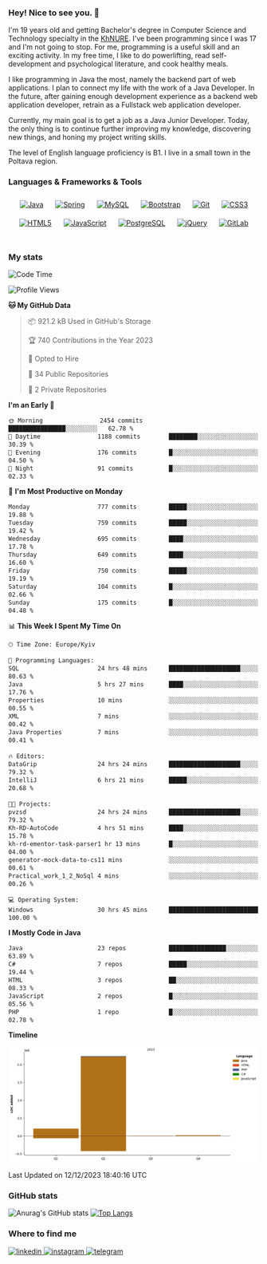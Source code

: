 ### Hey! Nice to see you. 👋

I'm 19 years old and getting Bachelor's degree in Computer Science and Technology
specialty in the [KhNURE][1]. I've been programming since I was 17 and I'm not going
to stop. For me, programming is a useful skill and an exciting activity. In my free
time, I like to do powerlifting, read self-development and psychological literature,
and cook healthy meals.

I like programming in Java the most, namely the backend part of web applications.
I plan to connect my life with the work of a Java Developer. In the future, after 
gaining enough development experience as a backend web application developer, 
retrain as a Fullstack web application developer. 

Currently, my main goal is to get a job as a Java Junior Developer. 
Today, the only thing is to continue further improving my knowledge, discovering 
new things, and honing my project writing skills.

The level of English language proficiency is B1. I live in a small town in the
Poltava region.

### Languages & Frameworks & Tools
<div align="center">  
<a href="https://www.java.com/" target="_blank"><img style="margin: 10px" src="https://profilinator.rishav.dev/skills-assets/java-original-wordmark.svg" alt="Java" height="50" /></a>
<a href="https://docs.spring.io/spring-framework/docs/3.0.x/reference/expressions.html#:~:text=The%20Spring%20Expression%20Language%20(SpEL,and%20basic%20string%20templating%20functionality." target="_blank"><img style="margin: 10px" src="https://profilinator.rishav.dev/skills-assets/springio-icon.svg" alt="Spring" height="50" /></a>
<a href="https://www.mysql.com/" target="_blank"><img style="margin: 10px" src="https://profilinator.rishav.dev/skills-assets/mysql-original-wordmark.svg" alt="MySQL" height="50" /></a>
<a href="https://getbootstrap.com/docs/3.4/javascript/" target="_blank"><img style="margin: 10px" src="https://profilinator.rishav.dev/skills-assets/bootstrap-plain.svg" alt="Bootstrap" height="50" /></a>  
<a href="https://github.com/" target="_blank"><img style="margin: 10px" src="https://profilinator.rishav.dev/skills-assets/git-scm-icon.svg" alt="Git" height="50" /></a>
<a href="https://www.w3schools.com/css/" target="_blank"><img style="margin: 10px" src="https://profilinator.rishav.dev/skills-assets/css3-original-wordmark.svg" alt="CSS3" height="50" /></a>  
<a href="https://en.wikipedia.org/wiki/HTML5" target="_blank"><img style="margin: 10px" src="https://profilinator.rishav.dev/skills-assets/html5-original-wordmark.svg" alt="HTML5" height="50" /></a>  
<a href="https://www.javascript.com/" target="_blank"><img style="margin: 10px" src="https://profilinator.rishav.dev/skills-assets/javascript-original.svg" alt="JavaScript" height="50" /></a>  
<a href="https://www.postgresql.org/" target="_blank"><img style="margin: 10px" src="https://profilinator.rishav.dev/skills-assets/postgresql-original-wordmark.svg" alt="PostgreSQL" height="50" /></a>  
<a href="https://jquery.com/" target="_blank"><img style="margin: 10px" src="https://profilinator.rishav.dev/skills-assets/jquery.png" alt="jQuery" height="50" /></a>
<a href="https://about.gitlab.com/" target="_blank"><img style="margin: 10px" src="https://profilinator.rishav.dev/skills-assets/gitlab.svg" alt="GitLab" height="50" /></a>  
</div>  

<br/>  

### My stats 

<!--START_SECTION:waka-->
![Code Time](http://img.shields.io/badge/Code%20Time-664%20hrs%2025%20mins-blue)

![Profile Views](http://img.shields.io/badge/Profile%20Views-28-blue)

**🐱 My GitHub Data** 

> 📦 921.2 kB Used in GitHub's Storage 
 > 
> 🏆 740 Contributions in the Year 2023
 > 
> 💼 Opted to Hire
 > 
> 📜 34 Public Repositories 
 > 
> 🔑 2 Private Repositories 
 > 
**I'm an Early 🐤** 

```text
🌞 Morning                2454 commits        ████████████████░░░░░░░░░   62.78 % 
🌆 Daytime                1188 commits        ████████░░░░░░░░░░░░░░░░░   30.39 % 
🌃 Evening                176 commits         █░░░░░░░░░░░░░░░░░░░░░░░░   04.50 % 
🌙 Night                  91 commits          █░░░░░░░░░░░░░░░░░░░░░░░░   02.33 % 
```
📅 **I'm Most Productive on Monday** 

```text
Monday                   777 commits         █████░░░░░░░░░░░░░░░░░░░░   19.88 % 
Tuesday                  759 commits         █████░░░░░░░░░░░░░░░░░░░░   19.42 % 
Wednesday                695 commits         ████░░░░░░░░░░░░░░░░░░░░░   17.78 % 
Thursday                 649 commits         ████░░░░░░░░░░░░░░░░░░░░░   16.60 % 
Friday                   750 commits         █████░░░░░░░░░░░░░░░░░░░░   19.19 % 
Saturday                 104 commits         █░░░░░░░░░░░░░░░░░░░░░░░░   02.66 % 
Sunday                   175 commits         █░░░░░░░░░░░░░░░░░░░░░░░░   04.48 % 
```


📊 **This Week I Spent My Time On** 

```text
🕑︎ Time Zone: Europe/Kyiv

💬 Programming Languages: 
SQL                      24 hrs 48 mins      ████████████████████░░░░░   80.63 % 
Java                     5 hrs 27 mins       ████░░░░░░░░░░░░░░░░░░░░░   17.76 % 
Properties               10 mins             ░░░░░░░░░░░░░░░░░░░░░░░░░   00.55 % 
XML                      7 mins              ░░░░░░░░░░░░░░░░░░░░░░░░░   00.42 % 
Java Properties          7 mins              ░░░░░░░░░░░░░░░░░░░░░░░░░   00.41 % 

🔥 Editors: 
DataGrip                 24 hrs 24 mins      ████████████████████░░░░░   79.32 % 
IntelliJ                 6 hrs 21 mins       █████░░░░░░░░░░░░░░░░░░░░   20.68 % 

🐱‍💻 Projects: 
pvzsd                    24 hrs 24 mins      ████████████████████░░░░░   79.32 % 
Kh-RD-AutoCode           4 hrs 51 mins       ████░░░░░░░░░░░░░░░░░░░░░   15.78 % 
kh-rd-ementor-task-parser1 hr 13 mins        █░░░░░░░░░░░░░░░░░░░░░░░░   04.00 % 
generator-mock-data-to-cs11 mins             ░░░░░░░░░░░░░░░░░░░░░░░░░   00.61 % 
Practical_work_1_2_NoSql 4 mins              ░░░░░░░░░░░░░░░░░░░░░░░░░   00.26 % 

💻 Operating System: 
Windows                  30 hrs 45 mins      █████████████████████████   100.00 % 
```

**I Mostly Code in Java** 

```text
Java                     23 repos            ████████████████░░░░░░░░░   63.89 % 
C#                       7 repos             █████░░░░░░░░░░░░░░░░░░░░   19.44 % 
HTML                     3 repos             ██░░░░░░░░░░░░░░░░░░░░░░░   08.33 % 
JavaScript               2 repos             █░░░░░░░░░░░░░░░░░░░░░░░░   05.56 % 
PHP                      1 repo              █░░░░░░░░░░░░░░░░░░░░░░░░   02.78 % 
```



**Timeline**

![Lines of Code chart](https://raw.githubusercontent.com/StasonMendelso/StasonMendelso/main/assets/bar_graph.png)


 Last Updated on 12/12/2023 18:40:16 UTC
<!--END_SECTION:waka-->

### GitHub stats
![Anurag's GitHub stats](https://github-readme-stats-sigma-five.vercel.app/api?username=stasonMendelso&show_icons=true&theme=transparent)
[![Top Langs](https://github-readme-stats-sigma-five.vercel.app/api/top-langs/?username=stasonMendelso)](https://github.com/stasonMendelso/github-readme-stats)
### Where to find me

<div align="start">
<a href="https://linkedin.com/in/stanislav-hlova-0b2a00265/" target="_blank">
<img src=https://img.shields.io/badge/linkedin-%231E77B5.svg?&style=for-the-badge&logo=linkedin&logoColor=white alt=linkedin style="margin-bottom: 5px;" />
</a>
<a href="https://instagram.com/stasonMendelson" target="_blank">
<img src=https://img.shields.io/badge/instagram-%23000000.svg?&style=for-the-badge&logo=instagram&logoColor=white alt=instagram style="margin-bottom: 5px;" />
</a> 
<a href="https://t.me/Stason_Mendelson" target="_blank">
<img src=https://img.shields.io/badge/telegram-%231E77B5.svg?&style=for-the-badge&logo=telegram&logoColor=white alt=telegram style="margin-bottom: 5px;" />
</a>  
</div>  

[1]:[https://nure.ua/en/]

